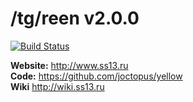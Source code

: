 # /tg/reen v2.0.0

[![Build Status](https://travis-ci.org/animusdev/liberty-green.svg?branch=master)](https://travis-ci.org/animusdev/liberty-green)

**Website:** http://www.ss13.ru <BR>
**Code:** https://github.com/joctopus/yellow <BR>
**Wiki** http://wiki.ss13.ru <BR>
